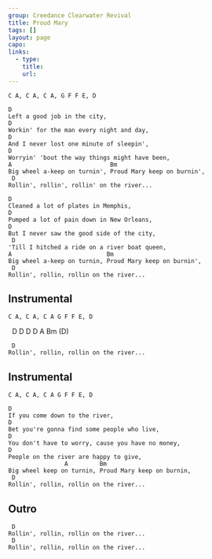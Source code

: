 ```yaml
---
group: Creedance Clearwater Revival
title: Proud Mary
tags: []
layout: page
capo: 
links: 
  - type: 
    title: 
    url: 
---
```



	C A, C A, C A, G F F E, D

	D
	Left a good job in the city,
	D
	Workin' for the man every night and day,
	D
	And I never lost one minute of sleepin',
	D
	Worryin' 'bout the way things might have been,
	A                            Bm
	Big wheel a-keep on turnin', Proud Mary keep on burnin',
	 D
	Rollin', rollin', rollin' on the river...

	D
	Cleaned a lot of plates in Memphis,
	D
	Pumped a lot of pain down in New Orleans,
	D
	But I never saw the good side of the city,
	 D
	'Till I hitched a ride on a river boat queen,
	A                           Bm
	Big wheel a-keep on turnin, Proud Mary keep on burnin',
	 D
	Rollin', rollin, rollin on the river...

## Instrumental
	C A, C A, C A G F F E, D
&nbsp;   D D D D A Bm (D)

	 D
	Rollin', rollin, rollin on the river...

## Instrumental
	C A, C A, C A G F F E, D

	D
	If you come down to the river,
	D
	Bet you're gonna find some people who live,
	D
	You don't have to worry, cause you have no money,
	D
	People on the river are happy to give,
	                A         Bm
	Big wheel keep on turnin, Proud Mary keep on burnin,
	 D
	Rollin', rollin, rollin on the river...
## Outro
	 D
	Rollin', rollin, rollin on the river...
	 D
	Rollin', rollin, rollin on the river...

